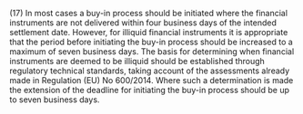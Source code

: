 (17) In most cases a buy-in process should be initiated where the financial instruments are not delivered within four business days of the intended settlement date. However, for illiquid financial instruments it is appropriate that the period before initiating the buy-in process should be increased to a maximum of seven business days. The basis for determining when financial instruments are deemed to be illiquid should be established through regulatory technical standards, taking account of the assessments already made in Regulation (EU) No 600/2014. Where such a determination is made the extension of the deadline for initiating the buy-in process should be up to seven business days.